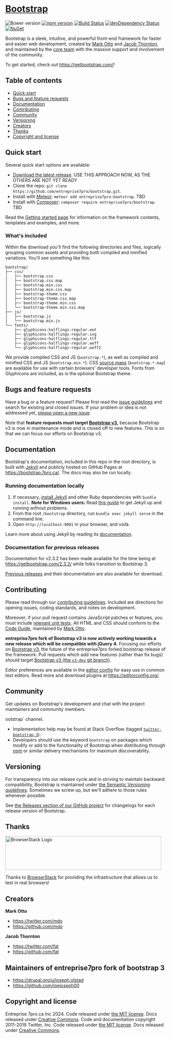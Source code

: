 # [Bootstrap](https://getbootstrap.com/)

![Bower version](https://img.shields.io/bower/v/bootstrap.svg)
[![npm version](https://img.shields.io/npm/v/bootstrap.svg)](https://www.npmjs.com/package/bootstrap)
[![Build Status](https://img.shields.io/travis/entreprise7pro/bootstrap/v3-dev.svg)](https://travis-ci.org/entreprise7pro/bootstrap)
[![devDependency Status](https://img.shields.io/david/dev/entreprise7pro/bootstrap.svg)](https://david-dm.org/entreprise7pro/bootstrap#info=devDependencies)
[![NuGet](https://img.shields.io/nuget/v/bootstrap.svg)](https://www.nuget.org/packages/Bootstrap)

Bootstrap is a sleek, intuitive, and powerful front-end framework for faster and easier web development, created by [Mark Otto](https://twitter.com/mdo) and [Jacob Thornton](https://twitter.com/fat), and maintained by the [core team](https://github.com/orgs/entreprise7pro/people) with the massive support and involvement of the community.

To get started, check out <https://getbootstrap.com/>!


## Table of contents

* [Quick start](#quick-start)
* [Bugs and feature requests](#bugs-and-feature-requests)
* [Documentation](#documentation)
* [Contributing](#contributing)
* [Community](#community)
* [Versioning](#versioning)
* [Creators](#creators)
* [Thanks](#thanks)
* [Copyright and license](#copyright-and-license)


## Quick start

Several quick start options are available:

* [Download the latest release](https://github.com/entreprise7pro/bootstrap/archive/refs/tags/v3-dev-1.zip).  USE THIS APPROACH NOW, AS THE OTHERS ARE NOT YET READY
* Clone the repo: `git clone https://github.com/entreprise7pro/bootstrap.git`.
* Install with [Meteor](https://www.meteor.com/): `meteor add entreprise7pro:bootstrap`. TBD
* Install with [Composer](https://getcomposer.org/): `composer require entreprise7pro/bootstrap`. TBD

Read the [Getting started page](https://getbootstrap.com/docs/3.4/getting-started/) for information on the framework contents, templates and examples, and more.

### What's included

Within the download you'll find the following directories and files, logically grouping common assets and providing both compiled and minified variations. You'll see something like this:

```
bootstrap/
├── css/
│   ├── bootstrap.css
│   ├── bootstrap.css.map
│   ├── bootstrap.min.css
│   ├── bootstrap.min.css.map
│   ├── bootstrap-theme.css
│   ├── bootstrap-theme.css.map
│   ├── bootstrap-theme.min.css
│   └── bootstrap-theme.min.css.map
├── js/
│   ├── bootstrap.js
│   └── bootstrap.min.js
└── fonts/
    ├── glyphicons-halflings-regular.eot
    ├── glyphicons-halflings-regular.svg
    ├── glyphicons-halflings-regular.ttf
    ├── glyphicons-halflings-regular.woff
    └── glyphicons-halflings-regular.woff2
```

We provide compiled CSS and JS (`bootstrap.*`), as well as compiled and minified CSS and JS (`bootstrap.min.*`). CSS [source maps](https://developers.google.com/web/tools/chrome-devtools/javascript/source-maps) (`bootstrap.*.map`) are available for use with certain browsers' developer tools. Fonts from Glyphicons are included, as is the optional Bootstrap theme.


## Bugs and feature requests

Have a bug or a feature request? Please first read the [issue guidelines](https://github.com/entreprise7pro/bootstrap/blob/v3-dev/CONTRIBUTING.md#using-the-issue-tracker) and search for existing and closed issues. If your problem or idea is not addressed yet, [please open a new issue](https://github.com/entreprise7pro/bootstrap/issues/new).

Note that **feature requests must target [Bootstrap v3](https://github.com/entreprise7pro/bootstrap/tree/v3-dev),** because Bootstrap v3 is now in maintenance mode and is closed off to new features. This is so that we can focus our efforts on Bootstrap v3.


## Documentation

Bootstrap's documentation, included in this repo in the root directory, is built with [Jekyll](https://jekyllrb.com/) and publicly hosted on GitHub Pages at <https://bootstrap.7pro.ca/>. The docs may also be run locally.

### Running documentation locally

1. If necessary, [install Jekyll](https://jekyllrb.com/docs/installation/) and other Ruby dependencies with `bundle install`.
   **Note for Windows users:** Read [this guide](https://jekyllrb.com/docs/installation/windows/) to get Jekyll up and running without problems.
2. From the root `/bootstrap` directory, run `bundle exec jekyll serve` in the command line.
4. Open `http://localhost:9001` in your browser, and voilà.

Learn more about using Jekyll by reading its [documentation](https://jekyllrb.com/docs/).

### Documentation for previous releases

Documentation for v2.3.2 has been made available for the time being at <https://getbootstrap.com/2.3.2/> while folks transition to Bootstrap 3.

[Previous releases](https://github.com/entreprise7pro/bootstrap/releases) and their documentation are also available for download.


## Contributing

Please read through our [contributing guidelines](https://github.com/entreprise7pro/bootstrap/blob/v3-dev/CONTRIBUTING.md). Included are directions for opening issues, coding standards, and notes on development.

Moreover, if your pull request contains JavaScript patches or features, you must include [relevant unit tests](https://github.com/entreprise7pro/bootstrap/tree/v3-dev/js/tests). All HTML and CSS should conform to the [Code Guide](https://github.com/mdo/code-guide), maintained by [Mark Otto](https://github.com/mdo).

**entreprise7pro fork of Bootstrap v3 is now actively working towards a new release which will be compatible with jQuery 4.** Focusing our efforts on [Bootstrap v3](https://github.com/entreprise7pro/bootstrap/tree/v3-dev), the future of the entreprise7pro forked bootstrap release of the framework. Pull requests which add new features (rather than fix bugs) should target [Bootstrap v3 (the `v3-dev` git branch)](https://github.com/entreprise7pro/bootstrap/tree/v3-dev).

Editor preferences are available in the [editor config](https://github.com/entreprise7pro/bootstrap/blob/v3-dev/.editorconfig) for easy use in common text editors. Read more and download plugins at <https://editorconfig.org/>.


## Community

Get updates on Bootstrap's development and chat with the project maintainers and community members.

ootstrap` channel.
* Implementation help may be found at Stack Overflow (tagged [`twitter-bootstrap-3`](https://stackoverflow.com/questions/tagged/twitter-bootstrap-3)).
* Developers should use the keyword `bootstrap` on packages which modify or add to the functionality of Bootstrap when distributing through [npm](https://www.npmjs.com/search?q=keywords:bootstrap) or similar delivery mechanisms for maximum discoverability.


## Versioning

For transparency into our release cycle and in striving to maintain backward compatibility, Bootstrap is maintained under [the Semantic Versioning guidelines](https://semver.org/). Sometimes we screw up, but we'll adhere to those rules whenever possible.

See [the Releases section of our GitHub project](https://github.com/entreprise7pro/bootstrap/releases) for changelogs for each release version of Bootstrap.


## Thanks

<img src="https://live.browserstack.com/images/opensource/browserstack-logo.svg" alt="BrowserStack Logo" width="490" height="106">

Thanks to [BrowserStack](https://www.browserstack.com/) for providing the infrastructure that allows us to test in real browsers!


## Creators

**Mark Otto**

* <https://twitter.com/mdo>
* <https://github.com/mdo>

**Jacob Thornton**

* <https://twitter.com/fat>
* <https://github.com/fat>

## Maintainers of entreprise7pro fork of bootstrap 3
* <https://drupal.org/u/joseph.olstad>
* <https://github.com/joejoseph00>

## Copyright and license

Entreprise 7pro.ca Inc 2024.  Code released under [the MIT license](https://github.com/entreprise7pro/bootstrap/blob/v3-dev/LICENSE). Docs released under [Creative Commons](https://github.com/entreprise7pro/bootstrap/blob/v3-dev/docs/LICENSE).
Code and documentation copyright 2011-2019 Twitter, Inc. Code released under [the MIT license](https://github.com/entreprise7pro/bootstrap/blob/v3-dev/LICENSE). Docs released under [Creative Commons](https://github.com/entreprise7pro/bootstrap/blob/v3-dev/docs/LICENSE).
